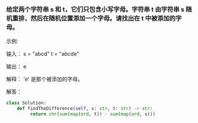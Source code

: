 ### 给定两个字符串 s 和 t，它们只包含小写字母。字符串 t 由字符串 s 随机重排，然后在随机位置添加一个字母。请找出在 t 中被添加的字母。

示例:

输入：
    s = "abcd"
    t = "abcde"

输出：
    e

解释：
    'e' 是那个被添加的字母。


解答：
```python
class Solution:
    def findTheDifference(self, s: str, t: str) -> str:
         return chr(sum(map(ord, t)) - sum(map(ord, s)))
```
